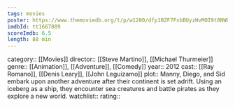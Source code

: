 ```yaml
---
tags: movies
poster: https://www.themoviedb.org/t/p/w1280/dfp1BZF7FxbBUyzHvMOI9t8NWDD.jpg
imdbId: tt1667889
scoreImdb: 6.5
length: 88 min
---
```


category:: [[Movies]]
director:: [[Steve Martino]], [[Michael Thurmeier]]
genre:: [[Animation]], [[Adventure]], [[Comedy]]
year:: 2012
cast:: [[Ray Romano]], [[Denis Leary]], [[John Leguizamo]]
plot:: Manny, Diego, and Sid embark upon another adventure after their continent is set adrift. Using an iceberg as a ship, they encounter sea creatures and battle pirates as they explore a new world.
watchlist::
rating::
